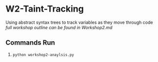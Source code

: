 # W2-Taint-Tracking
Using abstract syntax trees to track variables as they move through code  
*full workshop outline can be found in Workshop2.md*

## Commands Run
1. `python workshop2-anaylsis.py`

